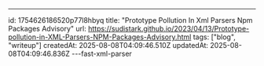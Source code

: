 ---
id: 1754626186520p77l8hbyq
title: "Prototype Pollution In Xml Parsers Npm Packages Advisory"
url: https://sudistark.github.io/2023/04/13/Prototype-pollution-in-XML-Parsers-NPM-Packages-Advisory.html
tags: ["blog", "writeup"]
createdAt: 2025-08-08T04:09:46.510Z
updatedAt: 2025-08-08T04:09:46.836Z
---fast-xml-parser
